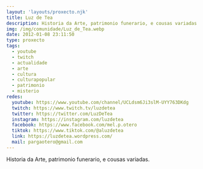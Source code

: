 ```yaml
---
layout: 'layouts/proxecto.njk'
title: Luz de Tea
description: Historia da Arte, patrimonio funerario, e cousas variadas.
img: /img/comunidade/Luz_de_Tea.webp
date: 2012-01-08 23:11:50
type: proxecto
tags:
  - youtube
  - twitch
  - actualidade
  - arte
  - cultura
  - culturapopular
  - patrimonio
  - misterio
redes:
  youtube: https://www.youtube.com/channel/UCLdsm6Ji3slM-UYY763DKdg
  twitch: https://www.twitch.tv/luzdetea
  twitter: https://twitter.com/LuzDeTea
  instagram: https://instagram.com/luzdetea
  facebook: https://www.facebook.com/mel.p.otero
  tiktok: https://www.tiktok.com/@aluzdetea
  link: https://luzdetea.wordpress.com/
  mail: pargaotero@gmail.com
---
```

Historia da Arte, patrimonio funerario, e cousas variadas.